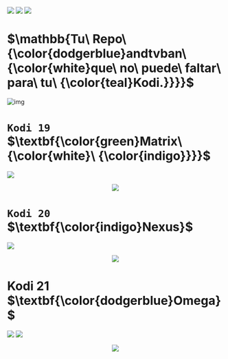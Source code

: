 <p align="left">
<img src="https://img.shields.io/badge/REPOSITORIO_ANDTVBAN%20-Matrix-yellogreen"> 
<img src="https://img.shields.io/badge/Nexus-indigo">
<img src="https://img.shields.io/badge/Omega-dodgerblue">
</p>
 
# $\mathbb{Tu\ Repo\ {\color{dodgerblue}andtvban\ {\color{white}que\ no\ puede\ faltar\ para\ tu\ {\color{teal}Kodi.}}}}$



![img](https://)
# `Kodi 19` $\textbf{\color{green}Matrix\ {\color{white}\ {\color{indigo}}}}$
<p align="left">
<img src="https://img.shields.io/badge/ANDTV-Matrix-yellogreen">
<p align="center">
<img src="https://i.imgur.com/FmHatKc.png">
</p>

# `Kodi 20` $\textbf{\color{indigo}Nexus}$
<p align="left">
<img src="https://img.shields.io/badge/TVBAN-LA%20ORIGINAL-8A2BE2">  
<p align="center">
<img src="https://i.imgur.com/19lQWCN.png">  
</p>

<h1 align="left"> Kodi 21 $\textbf{\color{dodgerblue}Omega}$ </h1>
<p align="left">
<img src="https://img.shields.io/badge/TVBAN-MATNEXOM-yellowgreen">
<img src="https://img.shields.io/badge/FUNCIONANDO-dodgerblue">
<p align="center">
<img src="https://i.imgur.com/fbPNcPZ.jpg"> 
</p>





